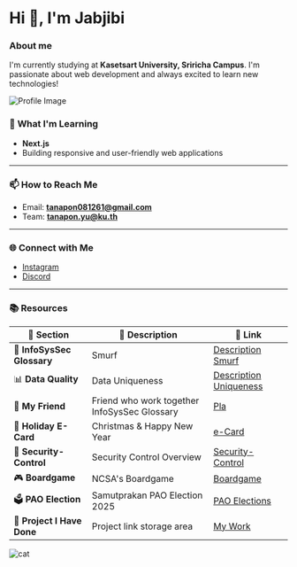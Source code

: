 # Hi 👋, I'm Jabjibi
### **About me** 
  I'm currently studying at **Kasetsart University, Sriricha Campus**. I'm passionate about web development and always excited to learn new technologies!

![Profile Image](./image_readme/image_me.jpg)

### 🌱 **What I'm Learning**
- **Next.js**
- Building responsive and user-friendly web applications

---

### 📫 **How to Reach Me**
- Email: **tanapon081261@gmail.com**
- Team: **tanapon.yu@ku.th**

---

### 🌐 **Connect with Me**
- [Instagram](https://instagram.com/jjab_bb)
- [Discord](https://discord.gg/Wtuw6Z5K)

---

### 📚 **Resources**

| 📂 **Section** | 📝 **Description** | 🔗 **Link** |  
|---|---|---|  
| 🔵 **InfoSysSec Glossary** | Smurf | [Description Smurf](smurf.md) |  
| 📊 **Data Quality** | Data Uniqueness | [Description Uniqueness](uniqueness.md) |  
| 👫 **My Friend** | Friend who work together InfoSysSec Glossary | [Pla](https://jis03.github.io) |  
| 🌲 **Holiday E-Card** | Christmas & Happy New Year | [e-Card](e-card.md) |  
| 🔐 **Security-Control** | Security Control Overview | [Security-Control](security-control.md) |  
| 🎮 **Boardgame** | NCSA's Boardgame | [Boardgame](boardgame.md) |  
| 🗳️ **PAO Election** | Samutprakan PAO Election 2025 | [PAO Elections](pao-elections) |  
| 💼 **Project I Have Done** | Project link storage area | [My Work](mywork.md) |  






![cat](https://media.tenor.com/wht0_M71CxsAAAAi/milkie-spin-milkie-vt.gif)

